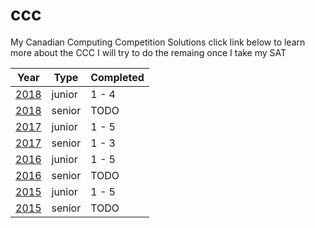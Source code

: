 # ccc
My Canadian Computing Competition Solutions click link below to learn more about the CCC
I will try to do the remaing once I take my SAT

|  Year  |  Type  |  Completed  
|---|---|---
| [2018](../master/2018) |  junior | 1 - 4
| [2018](../master/2018) |  senior | TODO
| [2017](../master/2017) |  junior | 1 - 5
| [2017](../master/2017) |  senior | 1 - 3
| [2016](../master/2016) |  junior | 1 - 5
| [2016](../master/2016) |  senior | TODO
| [2015](../master/2015) |  junior | 1 - 5
| [2015](../master/2015) |  senior | TODO
